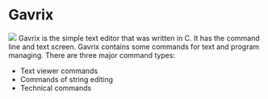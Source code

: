 # Gavrix
![](https://raw.githubusercontent.com/fickmann/text_editor/master/img/screenshot.png)
Gavrix is the simple text editor that was written in C. It has the command line and text screen. Gavrix contains some commands for text and program managing. There are three major command types:

  - Text viewer commands
  - Сommands of string editing 
  - Technical commands
